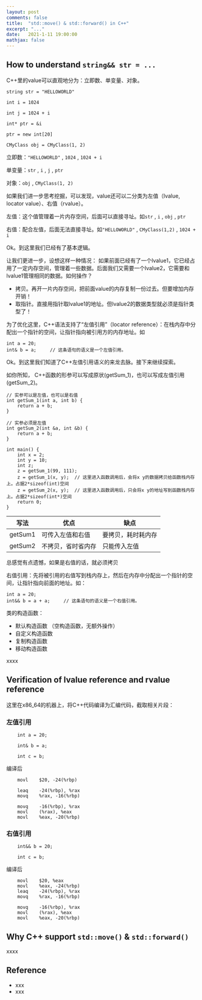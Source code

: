 ```yaml
---
layout: post
comments: false
title:  "std::move() & std::forward() in C++"
excerpt: "..."
date:   2021-1-11 19:00:00
mathjax: false
---
```



## How to understand `string&& str = ...`

C++里的value可以直观地分为：立即数、单变量、对象。

```
string str = "HELLOWORLD"

int i = 1024

int j = 1024 + i

int* ptr = &i

ptr = new int[20]

CMyClass obj = CMyClass(1, 2)
```

立即数：`"HELLOWORLD"` , `1024` , `1024 + i`

单变量：`str` , `i` , `j` , `ptr`

对象：`obj` , `CMyClass(1, 2)`


如果我们进一步思考挖掘，可以发现，value还可以二分类为左值（lvalue, locator value）、右值（rvalue）。

左值：这个值管理着一片内存空间，后面可以直接寻址。如`str` , `i` , `obj` , `ptr`

右值：配合左值，后面无法直接寻址。如`"HELLOWORLD"` , `CMyClass(1,2)` , `1024 + i`

Ok。到这里我们已经有了基本逻辑。

让我们更进一步，设想这样一种情况：
如果前面已经有了一个lvalue1，它已经占用了一定内存空间，管理着一些数据。后面我们又需要一个lvalue2，它需要和lvalue1管理相同的数据。如何操作？
- 拷贝。再开一片内存空间，把前面value的内存复制一份过去。但要增加内存开销！ 
- 取指针。直接用指针取lvalue1的地址。但lvalue2的数据类型就必须是指针类型了！

为了优化这里，C++语法支持了“左值引用”（locator reference）：在栈内存中分配出一个指针的空间，让指针指向被引用方的内存地址。如
```
int a = 20; 
int& b = a;     // 这条语句的语义是一个左值引用。
```

Ok。到这里我们知道了C++左值引用语义的来龙去脉。接下来继续探索。

如你所知， C++函数的形参可以写成原状(getSum_1)，也可以写成左值引用(getSum_2)。

```
// 实参可以是左值，也可以是右值
int getSum_1(int a, int b) {
    return a + b;
}

// 实参必须是左值
int getSum_2(int &a, int &b) {
    return a + b;
}

int main() {
    int x = 2;
    int y = 10;
    int z;
    z = getSum_1(99, 111);
    z = getSum_1(x, y);  // 这里进入函数调用后，会将x y的数据拷贝给函数栈内存上。占据2*sizeof(int)空间
    z = getSum_2(x, y);  // 这里进入函数调用后，只会将x y的地址写到函数栈内存上。占据2*sizeof(int*)空间
    return 0;
}
```

|  写法   | 优点  | 缺点 |
|  ----  | ----  | ---- |
| getSum1  | 可传入左值和右值 | 要拷贝，耗时耗内存 |
| getSum2  | 不拷贝，省时省内存 | 只能传入左值 |

总感觉有点遗憾，如果是右值的话，就必须拷贝

右值引用：先将被引用的右值写到栈内存上，然后在内存中分配出一个指针的空间，让指针指向前面的地址。如：
```
int a = 20; 
int&& b = a + a;     // 这条语句的语义是一个右值引用。
```


类的构造函数：
- 默认构造函数 （空构造函数，无额外操作）
- 自定义构造函数
- 复制构造函数
- 移动构造函数

xxxx

## Verification of lvalue reference and rvalue reference

这里在x86_64的机器上，将C++代码编译为汇编代码，截取相关片段：

### 左值引用

```
    int a = 20;

    int& b = a;

    int c = b;
```
编译后
```
	movl	$20, -24(%rbp)

	leaq	-24(%rbp), %rax
	movq	%rax, -16(%rbp)
	
	movq	-16(%rbp), %rax
	movl	(%rax), %eax
	movl	%eax, -20(%rbp)
```

### 右值引用

```
    int&& b = 20;

    int c = b;
```
编译后
```
	movl	$20, %eax
	movl	%eax, -24(%rbp)
	leaq	-24(%rbp), %rax
	movq	%rax, -16(%rbp)
	
	movq	-16(%rbp), %rax
	movl	(%rax), %eax
	movl	%eax, -20(%rbp)
```

## Why C++ support `std::move()` & `std::forward()`

xxxx


## Reference
- xxx
- xxx